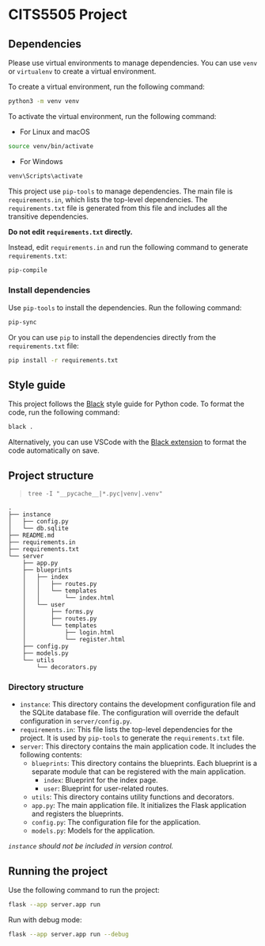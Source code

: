 # CITS5505 Project

## Dependencies

Please use virtual environments to manage dependencies. You can use `venv` or `virtualenv` to create a virtual environment.

To create a virtual environment, run the following command:

```bash
python3 -m venv venv
```

To activate the virtual environment, run the following command:

- For Linux and macOS

```bash
source venv/bin/activate
```

- For Windows

```bash
venv\Scripts\activate
```

This project use `pip-tools` to manage dependencies. The main file is `requirements.in`, which lists the top-level dependencies. The `requirements.txt` file is generated from this file and includes all the transitive dependencies.

**Do not edit `requirements.txt` directly.**

Instead, edit `requirements.in` and run the following command to generate `requirements.txt`:

```bash
pip-compile
```

### Install dependencies

Use `pip-tools` to install the dependencies. Run the following command:

```bash
pip-sync
```

Or you can use `pip` to install the dependencies directly from the `requirements.txt` file:

```bash
pip install -r requirements.txt
```

## Style guide

This project follows the [Black](https://black.readthedocs.io/en/stable/the_black_code_style/current_style.html) style guide for Python code. To format the code, run the following command:

```bash
black .
```

Alternatively, you can use VSCode with the [Black extension](https://marketplace.visualstudio.com/items/?itemName=ms-python.black-formatter) to format the code automatically on save.

## Project structure

> `tree -I "__pycache__|*.pyc|venv|.venv"`

```plaintext
.
├── instance
│   ├── config.py
│   └── db.sqlite
├── README.md
├── requirements.in
├── requirements.txt
└── server
    ├── app.py
    ├── blueprints
    │   ├── index
    │   │   ├── routes.py
    │   │   └── templates
    │   │       └── index.html
    │   └── user
    │       ├── forms.py
    │       ├── routes.py
    │       └── templates
    │           ├── login.html
    │           └── register.html
    ├── config.py
    ├── models.py
    └── utils
        └── decorators.py
```

### Directory structure

- `instance`: This directory contains the development configuration file and the SQLite database file. The configuration will override the default configuration in `server/config.py`.
- `requirements.in`: This file lists the top-level dependencies for the project. It is used by `pip-tools` to generate the `requirements.txt` file.
- `server`: This directory contains the main application code. It includes the following contents:
  - `blueprints`: This directory contains the blueprints. Each blueprint is a separate module that can be registered with the main application.
    - `index`: Blueprint for the index page.
    - `user`: Blueprint for user-related routes.
  - `utils`: This directory contains utility functions and decorators.
  - `app.py`: The main application file. It initializes the Flask application and registers the blueprints.
  - `config.py`: The configuration file for the application.
  - `models.py`: Models for the application.

*`instance` should not be included in version control.*

## Running the project

Use the following command to run the project:

```bash
flask --app server.app run
```

Run with debug mode:

```bash
flask --app server.app run --debug
```
